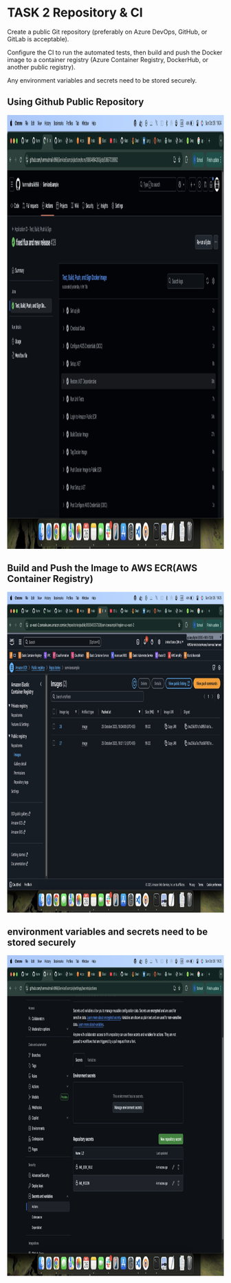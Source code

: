 # TASK 2  Repository & CI

Create a public Git repository (preferably on Azure DevOps, GitHub, or GitLab is acceptable).

Configure the CI to run the automated tests, then build and push the Docker image to a container registry (Azure Container Registry, DockerHub, or another public registry).

Any environment variables and secrets need to be stored securely.

## Using Github Public Repository 


<img width="1865" height="1008" alt="image" src="./images/t2-ci.png" />



## Build and Push the Image to AWS ECR(AWS Container Registry)

<img width="1865" height="745" alt="image" src="./images/t2-ecr.png" />

##
##

## environment variables and secrets need to be stored securely

<img width="1865" height="745" alt="image" src="./images/t2-secrets.png" />


